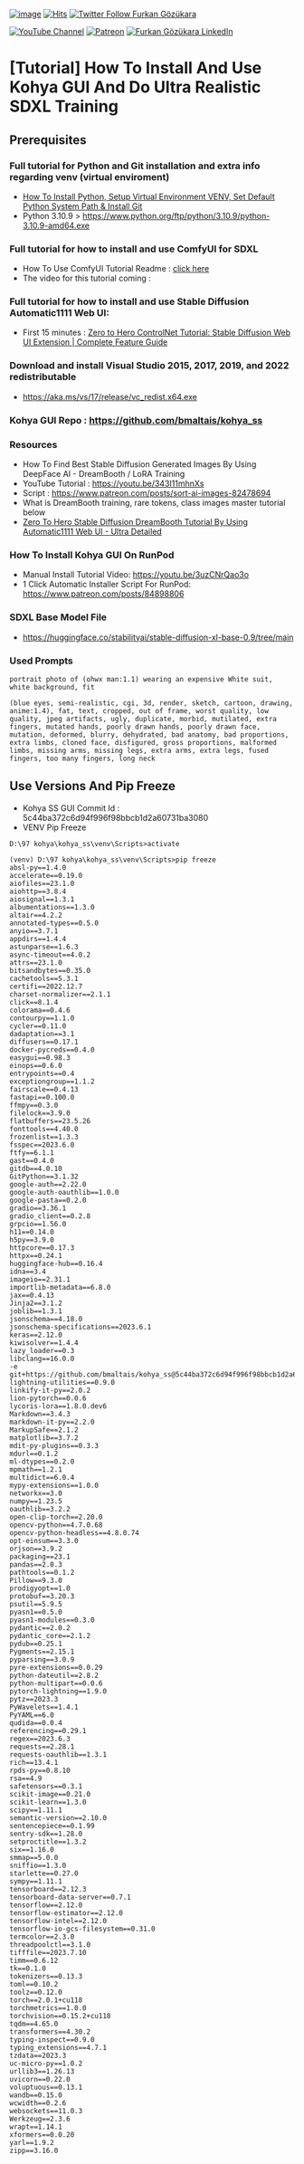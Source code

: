 [![image](https://img.shields.io/discord/772774097734074388?label=Discord&logo=discord)](https://discord.com/servers/software-engineering-courses-secourses-772774097734074388) [![Hits](https://hits.seeyoufarm.com/api/count/incr/badge.svg?url=https%3A%2F%2Fgithub.com%2FFurkanGozukara%2FStable-Diffusion%2Fedit%2Fmain%2FTutorials%2FHow-To-Install-And-Use-Kohya-GUI-And-Do-Ultra-Realistic-SDXL-Training-Tutorial.md&count_bg=%2379C83D&title_bg=%239E0F0F&icon=apachespark.svg&icon_color=%23E7E7E7&title=views&edge_flat=false)](https://hits.seeyoufarm.com) [![Twitter Follow Furkan Gözükara](https://img.shields.io/badge/Twitter-Follow%20Me-1DA1F2?style=for-the-badge&logo=twitter&logoColor=white)](https://twitter.com/GozukaraFurkan)

[![YouTube Channel](https://img.shields.io/badge/YouTube-SECourses-C50C0C?style=for-the-badge&logo=youtube)](https://www.youtube.com/SECourses) [![Patreon](https://img.shields.io/badge/Patreon-Support%20Me-F2EB0E?style=for-the-badge&logo=patreon)](https://www.patreon.com/SECourses) [![Furkan Gözükara LinkedIn](https://img.shields.io/badge/LinkedIn-Follow%20Me-0077B5?style=for-the-badge&logo=linkedin&logoColor=white)](https://www.linkedin.com/in/furkangozukara/) 

# [Tutorial] How To Install And Use Kohya GUI And Do Ultra Realistic SDXL Training

## Prerequisites

### Full tutorial for Python and Git installation and extra info regarding venv (virtual enviroment)
* [How To Install Python, Setup Virtual Environment VENV, Set Default Python System Path & Install Git](https://youtu.be/B5U7LJOvH6g)
* Python 3.10.9 > https://www.python.org/ftp/python/3.10.9/python-3.10.9-amd64.exe

### Full tutorial for how to install and use ComfyUI for SDXL
* How To Use ComfyUI Tutorial Readme : [click here](https://github.com/FurkanGozukara/Stable-Diffusion/blob/main/Tutorials/How-To-Use-ComfyUI-On-Your-PC-On-RunPod-On-Colab-With-SDXL.md)
* The video for this tutorial coming : 

### Full tutorial for how to install and use Stable Diffusion Automatic1111 Web UI: 
* First 15 minutes : [Zero to Hero ControlNet Tutorial: Stable Diffusion Web UI Extension | Complete Feature Guide](https://youtu.be/3E5fhFQUVLo)

### Download and install Visual Studio 2015, 2017, 2019, and 2022 redistributable 
* https://aka.ms/vs/17/release/vc_redist.x64.exe

### Kohya GUI Repo : https://github.com/bmaltais/kohya_ss

### Resources
* How To Find Best Stable Diffusion Generated Images By Using DeepFace AI - DreamBooth / LoRA Training
* YouTube Tutorial : https://youtu.be/343I11mhnXs
* Script : https://www.patreon.com/posts/sort-ai-images-82478694
* What is DreamBooth training, rare tokens, class images master tutorial below
* [Zero To Hero Stable Diffusion DreamBooth Tutorial By Using Automatic1111 Web UI - Ultra Detailed](https://youtu.be/Bdl-jWR3Ukc)

### How To Install Kohya GUI On RunPod

* Manual Install Tutorial Video: https://youtu.be/3uzCNrQao3o
* 1 Click Automatic Installer Script For RunPod: https://www.patreon.com/posts/84898806

### SDXL Base Model File

* https://huggingface.co/stabilityai/stable-diffusion-xl-base-0.9/tree/main

### Used Prompts

```
portrait photo of (ohwx man:1.1) wearing an expensive White suit, white background, fit
```

```
(blue eyes, semi-realistic, cgi, 3d, render, sketch, cartoon, drawing, anime:1.4), fat, text, cropped, out of frame, worst quality, low quality, jpeg artifacts, ugly, duplicate, morbid, mutilated, extra fingers, mutated hands, poorly drawn hands, poorly drawn face, mutation, deformed, blurry, dehydrated, bad anatomy, bad proportions, extra limbs, cloned face, disfigured, gross proportions, malformed limbs, missing arms, missing legs, extra arms, extra legs, fused fingers, too many fingers, long neck
```

## Use Versions And Pip Freeze

* Kohya SS GUI Commit Id : 5c44ba372c6d94f996f98bbcb1d2a60731ba3080
* VENV Pip Freeze

```
D:\97 kohya\kohya_ss\venv\Scripts>activate

(venv) D:\97 kohya\kohya_ss\venv\Scripts>pip freeze
absl-py==1.4.0
accelerate==0.19.0
aiofiles==23.1.0
aiohttp==3.8.4
aiosignal==1.3.1
albumentations==1.3.0
altair==4.2.2
annotated-types==0.5.0
anyio==3.7.1
appdirs==1.4.4
astunparse==1.6.3
async-timeout==4.0.2
attrs==23.1.0
bitsandbytes==0.35.0
cachetools==5.3.1
certifi==2022.12.7
charset-normalizer==2.1.1
click==8.1.4
colorama==0.4.6
contourpy==1.1.0
cycler==0.11.0
dadaptation==3.1
diffusers==0.17.1
docker-pycreds==0.4.0
easygui==0.98.3
einops==0.6.0
entrypoints==0.4
exceptiongroup==1.1.2
fairscale==0.4.13
fastapi==0.100.0
ffmpy==0.3.0
filelock==3.9.0
flatbuffers==23.5.26
fonttools==4.40.0
frozenlist==1.3.3
fsspec==2023.6.0
ftfy==6.1.1
gast==0.4.0
gitdb==4.0.10
GitPython==3.1.32
google-auth==2.22.0
google-auth-oauthlib==1.0.0
google-pasta==0.2.0
gradio==3.36.1
gradio_client==0.2.8
grpcio==1.56.0
h11==0.14.0
h5py==3.9.0
httpcore==0.17.3
httpx==0.24.1
huggingface-hub==0.16.4
idna==3.4
imageio==2.31.1
importlib-metadata==6.8.0
jax==0.4.13
Jinja2==3.1.2
joblib==1.3.1
jsonschema==4.18.0
jsonschema-specifications==2023.6.1
keras==2.12.0
kiwisolver==1.4.4
lazy_loader==0.3
libclang==16.0.0
-e git+https://github.com/bmaltais/kohya_ss@5c44ba372c6d94f996f98bbcb1d2a60731ba3080#egg=library
lightning-utilities==0.9.0
linkify-it-py==2.0.2
lion-pytorch==0.0.6
lycoris-lora==1.8.0.dev6
Markdown==3.4.3
markdown-it-py==2.2.0
MarkupSafe==2.1.2
matplotlib==3.7.2
mdit-py-plugins==0.3.3
mdurl==0.1.2
ml-dtypes==0.2.0
mpmath==1.2.1
multidict==6.0.4
mypy-extensions==1.0.0
networkx==3.0
numpy==1.23.5
oauthlib==3.2.2
open-clip-torch==2.20.0
opencv-python==4.7.0.68
opencv-python-headless==4.8.0.74
opt-einsum==3.3.0
orjson==3.9.2
packaging==23.1
pandas==2.0.3
pathtools==0.1.2
Pillow==9.3.0
prodigyopt==1.0
protobuf==3.20.3
psutil==5.9.5
pyasn1==0.5.0
pyasn1-modules==0.3.0
pydantic==2.0.2
pydantic_core==2.1.2
pydub==0.25.1
Pygments==2.15.1
pyparsing==3.0.9
pyre-extensions==0.0.29
python-dateutil==2.8.2
python-multipart==0.0.6
pytorch-lightning==1.9.0
pytz==2023.3
PyWavelets==1.4.1
PyYAML==6.0
qudida==0.0.4
referencing==0.29.1
regex==2023.6.3
requests==2.28.1
requests-oauthlib==1.3.1
rich==13.4.1
rpds-py==0.8.10
rsa==4.9
safetensors==0.3.1
scikit-image==0.21.0
scikit-learn==1.3.0
scipy==1.11.1
semantic-version==2.10.0
sentencepiece==0.1.99
sentry-sdk==1.28.0
setproctitle==1.3.2
six==1.16.0
smmap==5.0.0
sniffio==1.3.0
starlette==0.27.0
sympy==1.11.1
tensorboard==2.12.3
tensorboard-data-server==0.7.1
tensorflow==2.12.0
tensorflow-estimator==2.12.0
tensorflow-intel==2.12.0
tensorflow-io-gcs-filesystem==0.31.0
termcolor==2.3.0
threadpoolctl==3.1.0
tifffile==2023.7.10
timm==0.6.12
tk==0.1.0
tokenizers==0.13.3
toml==0.10.2
toolz==0.12.0
torch==2.0.1+cu118
torchmetrics==1.0.0
torchvision==0.15.2+cu118
tqdm==4.65.0
transformers==4.30.2
typing-inspect==0.9.0
typing_extensions==4.7.1
tzdata==2023.3
uc-micro-py==1.0.2
urllib3==1.26.13
uvicorn==0.22.0
voluptuous==0.13.1
wandb==0.15.0
wcwidth==0.2.6
websockets==11.0.3
Werkzeug==2.3.6
wrapt==1.14.1
xformers==0.0.20
yarl==1.9.2
zipp==3.16.0
```

